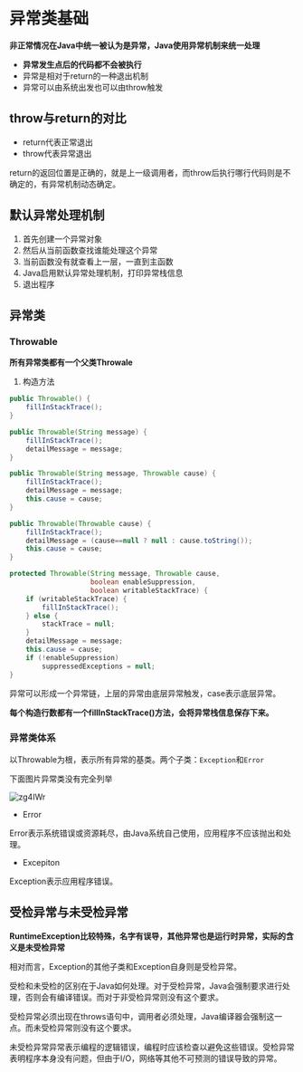 # 异常类基础

**非正常情况在Java中统一被认为是异常，Java使用异常机制来统一处理**

- **异常发生点后的代码都不会被执行**
- 异常是相对于return的一种退出机制
- 异常可以由系统出发也可以由throw触发

## throw与return的对比

- return代表正常退出
- throw代表异常退出

return的返回位置是正确的，就是上一级调用者，而throw后执行哪行代码则是不确定的，有异常机制动态确定。

## 默认异常处理机制

1. 首先创建一个异常对象
2. 然后从当前函数查找谁能处理这个异常
3. 当前函数没有就查看上一层，一直到主函数
4. Java启用默认异常处理机制，打印异常栈信息
5. 退出程序

## 异常类

### Throwable

**所有异常类都有一个父类Throwale**

1. 构造方法

```java
public Throwable() {
    fillInStackTrace();
}

public Throwable(String message) {
    fillInStackTrace();
    detailMessage = message;
}

public Throwable(String message, Throwable cause) {
    fillInStackTrace();
    detailMessage = message;
    this.cause = cause;
}

public Throwable(Throwable cause) {
    fillInStackTrace();
    detailMessage = (cause==null ? null : cause.toString());
    this.cause = cause;
}

protected Throwable(String message, Throwable cause,
                    boolean enableSuppression,
                    boolean writableStackTrace) {
    if (writableStackTrace) {
        fillInStackTrace();
    } else {
        stackTrace = null;
    }
    detailMessage = message;
    this.cause = cause;
    if (!enableSuppression)
        suppressedExceptions = null;
}
```

异常可以形成一个异常链，上层的异常由底层异常触发，case表示底层异常。

**每个构造行数都有一个fillInStackTrace()方法，会将异常栈信息保存下来。**

### 异常类体系

以Throwable为根，表示所有异常的基类。两个子类：`Exception`和`Error`

下面图片异常类没有完全列举

![zg4IWr](https://image.hualihai.cn/blog/zg4IWr.png)

- Error

Error表示系统错误或资源耗尽，由Java系统自己使用，应用程序不应该抛出和处理。

- Excepiton

Exception表示应用程序错误。

## 受检异常与未受检异常

**RuntimeException比较特殊，名字有误导，其他异常也是运行时异常，实际的含义是未受检异常**

相对而言，Exception的其他子类和Exception自身则是受检异常。

受检和未受检的区别在于Java如何处理。对于受检异常，Java会强制要求进行处理，否则会有编译错误。而对于非受检异常则没有这个要求。

受检异常必须出现在throws语句中，调用者必须处理，Java编译器会强制这一点。而未受检异常则没有这个要求。

未受检异常异常表示编程的逻辑错误，编程时应该检查以避免这些错误。受检异常表明程序本身没有问题，但由于I/O，网络等其他不可预测的错误导致的异常。